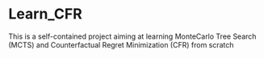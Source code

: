 # Learn_CFR

This is a self-contained project aiming at learning MonteCarlo Tree Search (MCTS) and Counterfactual Regret Minimization (CFR) from scratch 
